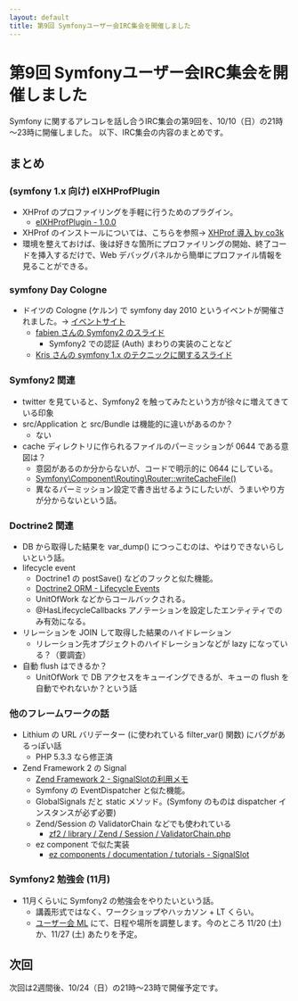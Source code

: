 ```yaml
---
layout: default
title: 第9回 Symfonyユーザー会IRC集会を開催しました
---
```


第9回 Symfonyユーザー会IRC集会を開催しました
============================================

Symfony に関するアレコレを話し合うIRC集会の第9回を、10/10（日）の21時～23時に開催しました。
以下、IRC集会の内容のまとめです。


まとめ
------

### (symfony 1.x 向け) elXHProfPlugin

  - XHProf のプロファイリングを手軽に行うためのプラグイン。
    - [elXHProfPlugin - 1.0.0](http://www.symfony-project.org/plugins/elXHProfPlugin)
  - XHProf のインストールについては、こちらを参照→ [XHProf 導入 by co3k](http://gist.github.com/458621)
  - 環境を整えておけば、後は好きな箇所にプロファイリングの開始、終了コードを挿入するだけで、Web デバッグパネルから簡単にプロファイル情報を見ることができる。


### symfony Day Cologne

  - ドイツの Cologne (ケルン) で symfony day 2010 というイベントが開催されました。→ [イベントサイト](http://www.symfonyday.com/en/)
    - [fabien さんの Symfony2 のスライド](http://www.slideshare.net/fabpot/the-state-of-symfony2-symfonyday-2010)
      - Symfony2 での認証 (Auth) まわりの実装のことなど
    - [Kris さんの symfony 1.x のテクニックに関するスライド](http://www.slideshare.net/kriswallsmith/advanced-symfony-techniques)


### Symfony2 関連

  - twitter を見ていると、Symfony2 を触ってみたという方が徐々に増えてきている印象
  - src/Application と src/Bundle は機能的に違いがあるのか？
    - ない
  - cache ディレクトリに作られるファイルのパーミッションが 0644 である意図は？
    - 意図があるのか分からないが、コードで明示的に 0644 にしている。
    - [Symfony\Component\Routing\Router::writeCacheFile()](http://github.com/fabpot/symfony/blob/master/src/Symfony/Component/Routing/Router.php#L246)
    - 異なるパーミッション設定で書き出せるようにしたいが、うまいやり方が分からないという話。



### Doctrine2 関連

  - DB から取得した結果を var_dump() につっこむのは、やはりできないらしいという話。
  - lifecycle event
    - Doctrine1 の postSave() などのフックと似た機能。
    - [Doctrine2 ORM - Lifecycle Events](http://www.doctrine-project.org/projects/orm/2.0/docs/reference/events/en#lifecycle-events)
    - UnitOfWork などからコールバックされる。
    - @HasLifecycleCallbacks アノテーションを設定したエンティティでのみ有効になる。
  - リレーションを JOIN して取得した結果のハイドレーション
    - リレーション先オプジェクトのハイドレーションなどが lazy になっている？（要調査）
  - 自動 flush はできるか？
    - UnitOfWork で DB アクセスをキューイングできるが、キューの flush を自動でやれないか？という話


### 他のフレームワークの話

  - Lithium の URL バリデーター (に使われている filter_var() 関数) にバグがあるっぽい話
    - PHP 5.3.3 なら修正済
  - Zend Framework 2 の Signal
    - [Zend Framework 2 - SignalSlotの利用メモ](http://d.hatena.ne.jp/sasezaki/20101007/p1)
    - Symfony の EventDispatcher と似た機能。
    - GlobalSignals だと static メソッド。(Symfony のものは dispatcher インスタンスが必ず必要)
    - Zend/Session の ValidatorChain などでも使われている
      - [zf2 / library / Zend / Session / ValidatorChain.php](http://github.com/zendframework/zf2/blob/master/library/Zend/Session/ValidatorChain.php)
    - ez component で似た実装
      - [ez components / documentation / tutorials - SignalSlot](http://ezcomponents.org/docs/tutorials/SignalSlot)


### Symfony2 勉強会 (11月)

  - 11月くらいに Symfony2 の勉強会をやりたいという話。
    - 講義形式ではなく、ワークショップやハッカソン + LT くらい。
    - [ユーザー会 ML](http://groups.google.com/group/symfony-users-ja) にて、日程や場所を調整します。今のところ 11/20 (土) か、11/27 (土) あたりを予定。




次回
----

次回は2週間後、10/24（日）の21時～23時で開催予定です。

